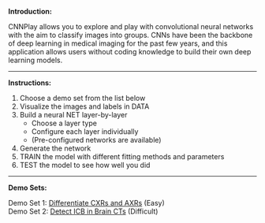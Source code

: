 <b>Introduction:</b><p>
CNNPlay allows you to explore and play with convolutional neural networks with the aim to classify
images into groups. CNNs have been the backbone of deep learning in medical imaging for the past few
years, and this application allows users without coding knowledge to build their own deep learning models.
<hr size=1>
<b>Instructions:</b><p>
<ol>
<li>Choose a demo set from the list below
<li>Visualize the images and labels in DATA
<li>Build a neural NET layer-by-layer
<ul>
<li>Choose a layer type
<li>Configure each layer individually
<li>(Pre-configured networks are available)
</ul>
<li>Generate the network
<li>TRAIN the model with different fitting methods and parameters
<li>TEST the model to see how well you did
</ol>
<hr size=1>
<b>Demo Sets:</b><p>
Demo Set 1: <a href="http://isodense.com/cnnplay/index.html?set=classCXRAXR">Differentiate CXRs and AXRs</a> (Easy)<br>
Demo Set 2: <a href="http://isodense.com/cnnplay/index.html?set=classICB">Detect ICB in Brain CTs</a> (Difficult)<br>
